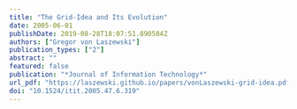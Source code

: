 ```yaml
---
title: "The Grid-Idea and Its Evolution"
date: 2005-06-01
publishDate: 2019-08-28T18:07:51.890584Z
authors: ["Gregor von Laszewski"]
publication_types: ["2"]
abstract: ""
featured: false
publication: "*Journal of Information Technology*"
url_pdf: "https://laszewski.github.io/papers/vonLaszewski-grid-idea.pdf"
doi: "10.1524/itit.2005.47.6.319"
---
```


